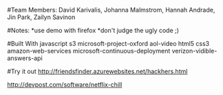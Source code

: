 #Team Members:
David Karivalis, Johanna Malmstrom, Hannah Andrade, Jin Park, Zailyn Savinon

#Notes:
*use demo with firefox 
*don't judge the ugly code ;)

#Built With
javascript
s3
microsoft-project-oxford
aol-video
html5
css3
amazon-web-services
microsoft-continuous-deployment
verizon-vidible-answers-api

#Try it out
http://friendsfinder.azurewebsites.net/hackhers.html

http://devpost.com/software/netflix-chill
